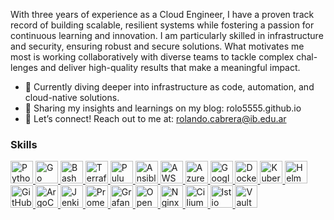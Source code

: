With three years of experience as a Cloud Engineer, I have a proven track record of building scalable, resilient systems while
fostering a passion for continuous learning and innovation. I am particularly skilled in infrastructure and security, ensuring
robust and secure solutions. What motivates me most is working collaboratively with diverse teams to tackle complex chal-
lenges and deliver high-quality results that make a meaningful impact.

- 🌱 Currently diving deeper into infrastructure as code, automation, and cloud-native solutions.
- 📝 Sharing my insights and learnings on my blog: rolo5555.github.io
- 💬 Let’s connect! Reach out to me at: rolando.cabrera@ib.edu.ar

### Skills

<p align="left">
  <!-- Programming & Scripting -->
  <a href="https://www.python.org/" target="_blank" rel="noreferrer">
    <img src="https://raw.githubusercontent.com/danielcranney/readme-generator/main/public/icons/skills/python-colored.svg" width="36" height="36" alt="Python" />
  </a>
  <a href="https://go.dev/" target="_blank" rel="noreferrer">
    <img src="https://raw.githubusercontent.com/danielcranney/readme-generator/main/public/icons/skills/go-colored.svg" width="36" height="36" alt="Go" />
  </a>
  <a href="https://www.gnu.org/software/bash/" target="_blank" rel="noreferrer">
    <img src="https://raw.githubusercontent.com/danielcranney/readme-generator/main/public/icons/skills/bash-colored.svg" width="36" height="36" alt="Bash" />
  </a>

  <!-- Infrastructure as Code (IaC) -->
  <a href="https://www.terraform.io/" target="_blank" rel="noreferrer">
    <img src="https://raw.githubusercontent.com/danielcranney/readme-generator/main/public/icons/skills/terraform-colored.svg" width="36" height="36" alt="Terraform" />
  </a>
  <a href="https://www.pulumi.com/" target="_blank" rel="noreferrer">
    <img src="https://raw.githubusercontent.com/danielcranney/readme-generator/main/public/icons/skills/pulumi-colored.svg" width="36" height="36" alt="Pulumi" />
  </a>
  <a href="https://www.ansible.com/" target="_blank" rel="noreferrer">
    <img src="https://raw.githubusercontent.com/danielcranney/readme-generator/main/public/icons/skills/ansible-colored.svg" width="36" height="36" alt="Ansible" />
  </a>

  <!-- Cloud Providers -->
  <a href="https://aws.amazon.com" target="_blank" rel="noreferrer">
    <img src="https://raw.githubusercontent.com/danielcranney/readme-generator/main/public/icons/skills/aws-colored-dark.svg" width="36" height="36" alt="AWS" />
  </a>
  <a href="https://azure.microsoft.com/" target="_blank" rel="noreferrer">
    <img src="https://raw.githubusercontent.com/danielcranney/readme-generator/main/public/icons/skills/azure-colored.svg" width="36" height="36" alt="Azure" />
  </a>
  <a href="https://cloud.google.com/" target="_blank" rel="noreferrer">
    <img src="https://raw.githubusercontent.com/danielcranney/readme-generator/main/public/icons/skills/gcp-colored.svg" width="36" height="36" alt="Google Cloud" />
  </a>

  <!-- Containerization & Orchestration -->
  <a href="https://www.docker.com/" target="_blank" rel="noreferrer">
    <img src="https://raw.githubusercontent.com/danielcranney/readme-generator/main/public/icons/skills/docker-colored.svg" width="36" height="36" alt="Docker" />
  </a>
  <a href="https://kubernetes.io/" target="_blank" rel="noreferrer">
    <img src="https://raw.githubusercontent.com/danielcranney/readme-generator/main/public/icons/skills/kubernetes-colored.svg" width="36" height="36" alt="Kubernetes" />
  </a>
  <a href="https://helm.sh/" target="_blank" rel="noreferrer">
    <img src="https://raw.githubusercontent.com/danielcranney/readme-generator/main/public/icons/skills/helm-colored.svg" width="36" height="36" alt="Helm" />
  </a>

  <!-- CI/CD -->
  <a href="https://github.com/features/actions" target="_blank" rel="noreferrer">
    <img src="https://raw.githubusercontent.com/danielcranney/readme-generator/main/public/icons/skills/githubactions-colored.svg" width="36" height="36" alt="GitHub Actions" />
  </a>
  <a href="https://argo-cd.readthedocs.io/en/stable/" target="_blank" rel="noreferrer">
    <img src="https://raw.githubusercontent.com/danielcranney/readme-generator/main/public/icons/skills/argocd-colored.svg" width="36" height="36" alt="ArgoCD" />
  </a>
  <a href="https://jenkins.io/" target="_blank" rel="noreferrer">
    <img src="https://raw.githubusercontent.com/danielcranney/readme-generator/main/public/icons/skills/jenkins-colored.svg" width="36" height="36" alt="Jenkins" />
  </a>

  <!-- Monitoring & Observability -->
  <a href="https://prometheus.io/" target="_blank" rel="noreferrer">
    <img src="https://raw.githubusercontent.com/danielcranney/readme-generator/main/public/icons/skills/prometheus-colored.svg" width="36" height="36" alt="Prometheus" />
  </a>
  <a href="https://grafana.com/" target="_blank" rel="noreferrer">
    <img src="https://raw.githubusercontent.com/danielcranney/readme-generator/main/public/icons/skills/grafana-colored.svg" width="36" height="36" alt="Grafana" />
  </a>
  <a href="https://opentelemetry.io/" target="_blank" rel="noreferrer">
    <img src="https://raw.githubusercontent.com/danielcranney/readme-generator/main/public/icons/skills/opentelemetry-colored.svg" width="36" height="36" alt="OpenTelemetry" />
  </a>

  <!-- Networking & Security -->
  <a href="https://nginx.org/" target="_blank" rel="noreferrer">
    <img src="https://raw.githubusercontent.com/danielcranney/readme-generator/main/public/icons/skills/nginx-colored.svg" width="36" height="36" alt="Nginx" />
  </a>
  <a href="https://cilium.io/" target="_blank" rel="noreferrer">
    <img src="https://raw.githubusercontent.com/danielcranney/readme-generator/main/public/icons/skills/cilium-colored.svg" width="36" height="36" alt="Cilium" />
  </a>
  <a href="https://istio.io/" target="_blank" rel="noreferrer">
    <img src="https://raw.githubusercontent.com/danielcranney/readme-generator/main/public/icons/skills/istio-colored.svg" width="36" height="36" alt="Istio" />
  </a>
  <a href="https://www.vaultproject.io/" target="_blank" rel="noreferrer">
    <img src="https://raw.githubusercontent.com/danielcranney/readme-generator/main/public/icons/skills/vault-colored.svg" width="36" height="36" alt="Vault" />
  </a>
</p>


<!---
rolo5555/rolo5555 is a ✨ special ✨ repository because its `README.md` (this file) appears on your GitHub profile.
You can click the Preview link to take a look at your changes.
--->
